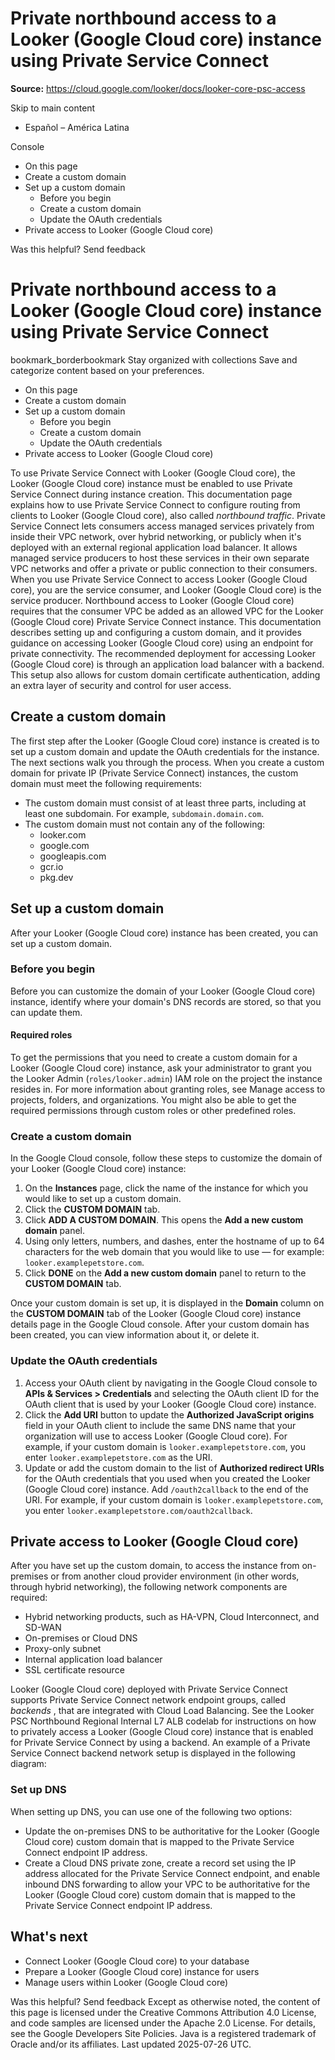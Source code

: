 # Private northbound access to a Looker (Google Cloud core) instance using Private Service Connect

**Source:** https://cloud.google.com/looker/docs/looker-core-psc-access

Skip to main content 
  * Español – América Latina

Console 


  * On this page
  * Create a custom domain
  * Set up a custom domain
    * Before you begin
    * Create a custom domain
    * Update the OAuth credentials
  * Private access to Looker (Google Cloud core)




Was this helpful?
Send feedback 
#  Private northbound access to a Looker (Google Cloud core) instance using Private Service Connect
bookmark_borderbookmark Stay organized with collections  Save and categorize content based on your preferences.
  * On this page
  * Create a custom domain
  * Set up a custom domain
    * Before you begin
    * Create a custom domain
    * Update the OAuth credentials
  * Private access to Looker (Google Cloud core)


To use Private Service Connect with Looker (Google Cloud core), the Looker (Google Cloud core) instance must be enabled to use Private Service Connect during instance creation.
This documentation page explains how to use Private Service Connect to configure routing from clients to Looker (Google Cloud core), also called _northbound traffic_.
Private Service Connect lets consumers access managed services privately from inside their VPC network, over hybrid networking, or publicly when it's deployed with an external regional application load balancer. It allows managed service producers to host these services in their own separate VPC networks and offer a private or public connection to their consumers.
When you use Private Service Connect to access Looker (Google Cloud core), you are the service consumer, and Looker (Google Cloud core) is the service producer. Northbound access to Looker (Google Cloud core) requires that the consumer VPC be added as an allowed VPC for the Looker (Google Cloud core) Private Service Connect instance.
This documentation describes setting up and configuring a custom domain, and it provides guidance on accessing Looker (Google Cloud core) using an endpoint for private connectivity.
The recommended deployment for accessing Looker (Google Cloud core) is through an application load balancer with a backend. This setup also allows for custom domain certificate authentication, adding an extra layer of security and control for user access.
## Create a custom domain
The first step after the Looker (Google Cloud core) instance is created is to set up a custom domain and update the OAuth credentials for the instance. The next sections walk you through the process.
When you create a custom domain for private IP (Private Service Connect) instances, the custom domain must meet the following requirements:
  * The custom domain must consist of at least three parts, including at least one subdomain. For example, `subdomain.domain.com`.
  * The custom domain must not contain any of the following: 
    * looker.com
    * google.com
    * googleapis.com
    * gcr.io
    * pkg.dev


## Set up a custom domain
After your Looker (Google Cloud core) instance has been created, you can set up a custom domain.
### Before you begin
Before you can customize the domain of your Looker (Google Cloud core) instance, identify where your domain's DNS records are stored, so that you can update them.
#### Required roles
To get the permissions that you need to create a custom domain for a Looker (Google Cloud core) instance, ask your administrator to grant you the Looker Admin  (`roles/looker.admin`) IAM role on the project the instance resides in. For more information about granting roles, see Manage access to projects, folders, and organizations. 
You might also be able to get the required permissions through custom roles or other predefined roles. 
### Create a custom domain
In the Google Cloud console, follow these steps to customize the domain of your Looker (Google Cloud core) instance:
  1. On the **Instances** page, click the name of the instance for which you would like to set up a custom domain.
  2. Click the **CUSTOM DOMAIN** tab.
  3. Click **ADD A CUSTOM DOMAIN**.
This opens the **Add a new custom domain** panel.
  4. Using only letters, numbers, and dashes, enter the hostname of up to 64 characters for the web domain that you would like to use — for example: `looker.examplepetstore.com`.
  5. Click **DONE** on the **Add a new custom domain** panel to return to the **CUSTOM DOMAIN** tab.


Once your custom domain is set up, it is displayed in the **Domain** column on the **CUSTOM DOMAIN** tab of the Looker (Google Cloud core) instance details page in the Google Cloud console.
After your custom domain has been created, you can view information about it, or delete it.
### Update the OAuth credentials
  1. Access your OAuth client by navigating in the Google Cloud console to **APIs & Services > Credentials** and selecting the OAuth client ID for the OAuth client that is used by your Looker (Google Cloud core) instance.
  2. Click the **Add URI** button to update the **Authorized JavaScript origins** field in your OAuth client to include the same DNS name that your organization will use to access Looker (Google Cloud core). For example, if your custom domain is `looker.examplepetstore.com`, you enter `looker.examplepetstore.com` as the URI.
  3. Update or add the custom domain to the list of **Authorized redirect URIs** for the OAuth credentials that you used when you created the Looker (Google Cloud core) instance. Add `/oauth2callback` to the end of the URI. For example, if your custom domain is `looker.examplepetstore.com`, you enter `looker.examplepetstore.com/oauth2callback`.


## Private access to Looker (Google Cloud core)
After you have set up the custom domain, to access the instance from on-premises or from another cloud provider environment (in other words, through hybrid networking), the following network components are required:
  * Hybrid networking products, such as HA-VPN, Cloud Interconnect, and SD-WAN
  * On-premises or Cloud DNS
  * Proxy-only subnet
  * Internal application load balancer
  * SSL certificate resource


Looker (Google Cloud core) deployed with Private Service Connect supports Private Service Connect network endpoint groups, called _backends_ , that are integrated with Cloud Load Balancing. See the Looker PSC Northbound Regional Internal L7 ALB codelab for instructions on how to privately access a Looker (Google Cloud core) instance that is enabled for Private Service Connect by using a backend.
An example of a Private Service Connect backend network setup is displayed in the following diagram:
### Set up DNS
When setting up DNS, you can use one of the following two options:
  * Update the on-premises DNS to be authoritative for the Looker (Google Cloud core) custom domain that is mapped to the Private Service Connect endpoint IP address.
  * Create a Cloud DNS private zone, create a record set using the IP address allocated for the Private Service Connect endpoint, and enable inbound DNS forwarding to allow your VPC to be authoritative for the Looker (Google Cloud core) custom domain that is mapped to the Private Service Connect endpoint IP address.


## What's next
  * Connect Looker (Google Cloud core) to your database
  * Prepare a Looker (Google Cloud core) instance for users
  * Manage users within Looker (Google Cloud core)


Was this helpful?
Send feedback 
Except as otherwise noted, the content of this page is licensed under the Creative Commons Attribution 4.0 License, and code samples are licensed under the Apache 2.0 License. For details, see the Google Developers Site Policies. Java is a registered trademark of Oracle and/or its affiliates.
Last updated 2025-07-26 UTC.


